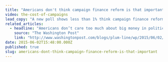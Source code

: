 ```yaml
---
title: "Americans don't think campaign finance reform is that important"
video: the-cost-of-campaigns
lead_copy: "A new poll shows less than 1% think campaign finance reform is the most important issue facing the US. This is the backstory. "
related_articles:
  - headline: "Americans don’t care too much about big money in politics"
    source: "The Washington Post"
    link: "http://www.washingtonpost.com/blogs/plum-line/wp/2015/06/02/morning-plum-americans-dont-care-too-much-about-big-money-in-politics/"
date: 2015-06-02T15:48:00.000Z
published: true
slug: americans-dont-think-campaign-finance-reform-is-that-important
---
```


